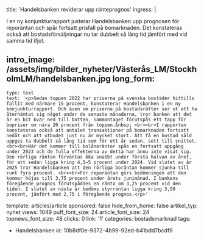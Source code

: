 title: 'Handelsbanken reviderar upp ränteprognos'
ingress: |
  <p>I en ny konjunkturrapport justerar Handelsbanken upp prognosen för reporäntan och spår fortsatt prisfall på bomarknaden. Det konstateras också att bostadsförsäljningar nu tar dubbelt så lång tid jämfört med vid samma tid ifjol.
  </p>
  
intro_image: /assets/img/bilder_nyheter/Västerås_LM/StockholmLM/handelsbanken.jpg
long_form:
  -
    type: text
    text: '<p>Sedan toppen 2022 har priserna på svenska bostäder hittills fallit med närmare 15 procent, konstaterar Handelsbanken i en ny konjunkturrapport. Och även om priserna på bostadsrätter ser ut att ha återhämtat sig något under de senaste månaderna, tror banken att det är en bit kvar ned till botten. Sammantaget förutspås ett tapp för bopriser om nära 20 procent från toppen.&nbsp; <br><br>I rapporten konstateras också att antalet transaktioner på bomarknaden fortsatt nedåt och att utbudet just nu är mycket stort. Att få en bostad såld uppges ta dubbelt så lång tid som för ett år sedan, sett till snittet. <br><br>När det kommer till bolåneräntor spås en fortsatt uppgång under 2023 och de fulla effekterna av detta har ännu inte visat sig. Den rörliga räntan förväntas öka snabbt under första halvan av året, för att sedan ligga kring 4,5–5 procent under 2024. Vid slutet av år 2025 tror Handelsbanken att den rörliga boräntan kommer sjunka till runt fyra procent. <br><br>För reporäntan görs bedömningen att den kommer höjas till 3,75 procent under årets junimånad. I bankens föregående prognos förutspåddes en ränta om 3,25 procent vid den tiden. I slutet av nästa år bedöms styrräntan ligga kring 3,50 procent, jämfört med 2,75 i föregående prognos.</p>'
template: articles/article
sponsored: false
hide_from_home: false
artikel_typ: nyhet
views: 1049
puff_font_size: 24
article_font_size: 24
topnews_font_size: 48
clicks: 0
link: '1'
categories: bostadsmarknad
tags:
  - Handelsbanken
id: 10b8df0e-9372-4b99-92ed-b41bdd7bcdf9
